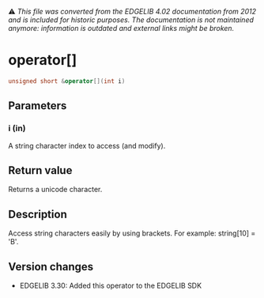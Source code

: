 :warning: _This file was converted from the EDGELIB 4.02 documentation from 2012 and is included for historic purposes. The documentation is not maintained anymore: information is outdated and external links might be broken._

# operator[]


```c++
unsigned short &operator[](int i)
```

## Parameters
### i (in)
A string character index to access (and modify).

## Return value
Returns a unicode character.

## Description
Access string characters easily by using brackets. For example: string[10] = 'B'.

## Version changes
- EDGELIB 3.30: Added this operator to the EDGELIB SDK

